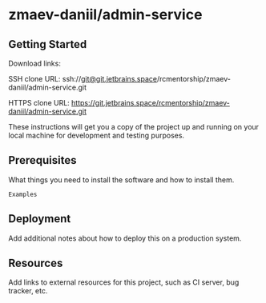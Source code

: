 # zmaev-daniil/admin-service



## Getting Started

Download links:

SSH clone URL: ssh://git@git.jetbrains.space/rcmentorship/zmaev-daniil/admin-service.git

HTTPS clone URL: https://git.jetbrains.space/rcmentorship/zmaev-daniil/admin-service.git



These instructions will get you a copy of the project up and running on your local machine for development and testing purposes.

## Prerequisites

What things you need to install the software and how to install them.

```
Examples
```

## Deployment

Add additional notes about how to deploy this on a production system.

## Resources

Add links to external resources for this project, such as CI server, bug tracker, etc.

